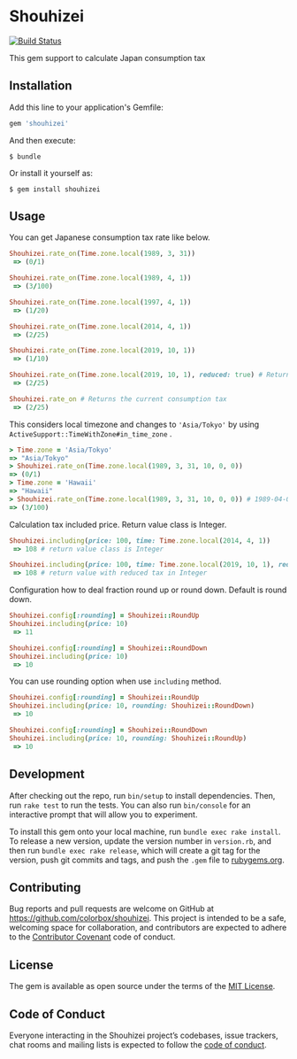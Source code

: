 # Shouhizei

[![Build Status](https://travis-ci.org/colorbox/shouhizei.svg?branch=master)](https://travis-ci.org/colorbox/shouhizei)

This gem support to calculate Japan consumption tax

## Installation

Add this line to your application's Gemfile:

```ruby
gem 'shouhizei'
```

And then execute:

    $ bundle

Or install it yourself as:

    $ gem install shouhizei

## Usage

You can get Japanese consumption tax rate like below.

```ruby
Shouhizei.rate_on(Time.zone.local(1989, 3, 31))
 => (0/1)

Shouhizei.rate_on(Time.zone.local(1989, 4, 1))
 => (3/100)

Shouhizei.rate_on(Time.zone.local(1997, 4, 1))
 => (1/20)

Shouhizei.rate_on(Time.zone.local(2014, 4, 1))
 => (2/25)

Shouhizei.rate_on(Time.zone.local(2019, 10, 1))
 => (1/10)

Shouhizei.rate_on(Time.zone.local(2019, 10, 1), reduced: true) # Return reduced tax rate
 => (2/25)

Shouhizei.rate_on # Returns the current consumption tax
 => (2/25)
```

This considers local timezone and changes to `'Asia/Tokyo'` by using `ActiveSupport::TimeWithZone#in_time_zone` .

```ruby
> Time.zone = 'Asia/Tokyo'
=> "Asia/Tokyo"
> Shouhizei.rate_on(Time.zone.local(1989, 3, 31, 10, 0, 0))
=> (0/1)
> Time.zone = 'Hawaii'
=> "Hawaii"
> Shouhizei.rate_on(Time.zone.local(1989, 3, 31, 10, 0, 0)) # 1989-04-01 05:00:00 in Japan
=> (3/100)
```

Calculation tax included price.
Return value class is Integer.
```ruby
Shouhizei.including(price: 100, time: Time.zone.local(2014, 4, 1))
 => 108 # return value class is Integer

Shouhizei.including(price: 100, time: Time.zone.local(2019, 10, 1), reduced: true)
 => 108 # return value with reduced tax in Integer
```

Configuration how to deal fraction round up or round down.
Default is round down.
```ruby
Shouhizei.config[:rounding] = Shouhizei::RoundUp
Shouhizei.including(price: 10)
 => 11

Shouhizei.config[:rounding] = Shouhizei::RoundDown
Shouhizei.including(price: 10)
 => 10
```

You can use rounding option when use `including` method.
```ruby
Shouhizei.config[:rounding] = Shouhizei::RoundUp
Shouhizei.including(price: 10, rounding: Shouhizei::RoundDown)
 => 10

Shouhizei.config[:rounding] = Shouhizei::RoundDown
Shouhizei.including(price: 10, rounding: Shouhizei::RoundUp)
 => 10
```

## Development

After checking out the repo, run `bin/setup` to install dependencies. Then, run `rake test` to run the tests. You can also run `bin/console` for an interactive prompt that will allow you to experiment.

To install this gem onto your local machine, run `bundle exec rake install`. To release a new version, update the version number in `version.rb`, and then run `bundle exec rake release`, which will create a git tag for the version, push git commits and tags, and push the `.gem` file to [rubygems.org](https://rubygems.org).

## Contributing

Bug reports and pull requests are welcome on GitHub at https://github.com/colorbox/shouhizei. This project is intended to be a safe, welcoming space for collaboration, and contributors are expected to adhere to the [Contributor Covenant](http://contributor-covenant.org) code of conduct.

## License

The gem is available as open source under the terms of the [MIT License](http://opensource.org/licenses/MIT).

## Code of Conduct

Everyone interacting in the Shouhizei project’s codebases, issue trackers, chat rooms and mailing lists is expected to follow the [code of conduct](https://github.com/[USERNAME]/shouhizei/blob/master/CODE_OF_CONDUCT.md).

